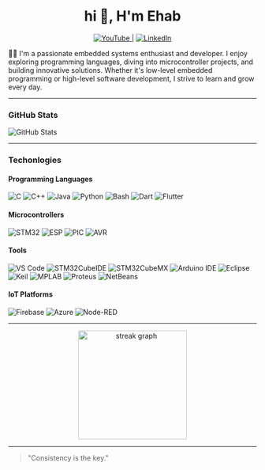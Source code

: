 <h1 align="center">hi 👋, H'm Ehab </h1>

<p align="center">
  <a href="https://youtube.com/@EhabMagdyy" target="_blank">
    <img src="https://img.shields.io/badge/YouTube-%23FF0000?style=for-the-badge&logo=youtube&logoColor=white" alt="YouTube"/>
  </a> |
  <a href="https://www.linkedin.com/in/ehabmagdyy" target="_blank">
    <img src="https://img.shields.io/badge/LinkedIn-%230077B5?style=for-the-badge&logo=linkedin&logoColor=white" alt="LinkedIn"/>
  </a>
</p>

👨‍💻 I'm a passionate embedded systems enthusiast and developer. I enjoy exploring programming languages, diving into microcontroller projects, and building innovative solutions. Whether it's low-level embedded programming or high-level software development, I strive to learn and grow every day.

---

### GitHub Stats
![GitHub Stats](https://github-readme-stats.vercel.app/api?username=EhabMagdyy&show_icons=true&hide=issues,prs&count_private=true&theme=radical)

---

### Techonlogies

#### **Programming Languages**
![C](https://img.shields.io/badge/C-%2300599C?style=for-the-badge&logo=c&logoColor=white) 
![C++](https://img.shields.io/badge/C%2B%2B-%2300599C?style=for-the-badge&logo=c%2B%2B&logoColor=white) 
![Java](https://img.shields.io/badge/Java-%23F7B93E?style=for-the-badge&logo=java&logoColor=white) 
![Python](https://img.shields.io/badge/Python-%233776AB?style=for-the-badge&logo=python&logoColor=white) 
![Bash](https://img.shields.io/badge/Bash-%23121011?style=for-the-badge&logo=gnu-bash&logoColor=white)
![Dart](https://img.shields.io/badge/Dart-%230175C2?style=for-the-badge&logo=dart&logoColor=white)
![Flutter](https://img.shields.io/badge/Flutter-%2302569B?style=for-the-badge&logo=flutter&logoColor=white)

#### **Microcontrollers**
![STM32](https://img.shields.io/badge/STM32-%23217576?style=for-the-badge&logo=stm32&logoColor=white) 
![ESP](https://img.shields.io/badge/ESP32-%23001C8C?style=for-the-badge&logo=espressif&logoColor=white) 
![PIC](https://img.shields.io/badge/PIC-%230058D1?style=for-the-badge&logo=microchip&logoColor=white) 
![AVR](https://img.shields.io/badge/AVR-%23E46C23?style=for-the-badge&logo=atmel&logoColor=white)

#### **Tools**
![VS Code](https://img.shields.io/badge/VS%20Code-%23007ACC?style=for-the-badge&logo=visual-studio-code&logoColor=white) 
![STM32CubeIDE](https://img.shields.io/badge/STM32CubeIDE-%23217576?style=for-the-badge&logo=stm32&logoColor=white) 
![STM32CubeMX](https://img.shields.io/badge/STM32CubeMX-%23217576?style=for-the-badge&logo=stm32&logoColor=white) 
![Arduino IDE](https://img.shields.io/badge/Arduino%20IDE-%2300979C?style=for-the-badge&logo=arduino&logoColor=white)
![Eclipse](https://img.shields.io/badge/Eclipse-%23000000?style=for-the-badge&logo=eclipse&logoColor=white) 
![Keil](https://img.shields.io/badge/Keil-%230074A4?style=for-the-badge&logo=arm&logoColor=white)
![MPLAB](https://img.shields.io/badge/MPLAB%20X-%2300A3E0?style=for-the-badge&logo=microchip&logoColor=white) 
![Proteus](https://img.shields.io/badge/Proteus-%2300A9E0?style=for-the-badge&logo=autodesk&logoColor=white) 
![NetBeans](https://img.shields.io/badge/NetBeans-%23000000?style=for-the-badge&logo=netbeans&logoColor=white)

#### **IoT Platforms**
![Firebase](https://img.shields.io/badge/Firebase-%23039BE5?style=for-the-badge&logo=firebase&logoColor=white) 
![Azure](https://img.shields.io/badge/Azure-%23007FFF?style=for-the-badge&logo=microsoft-azure&logoColor=white)
![Node-RED](https://img.shields.io/badge/Node--RED-%23D50032?style=for-the-badge&logo=node-red&logoColor=white)

---

<div align="center">
  <img src="https://streak-stats.demolab.com?user=maurodesouza&locale=en&mode=daily&theme=dark&hide_border=false&border_radius=5&order=3" height="220" alt="streak graph"  />
</div>

---

> "Consistency is the key."
